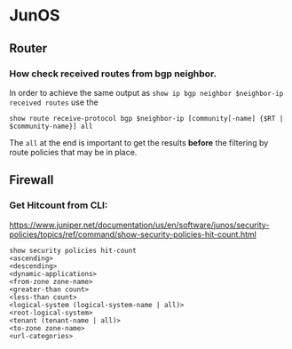 # JunOS

## Router 
### How check received routes from bgp neighbor.

In order to achieve the same output as `show ip bgp neighbor $neighbor-ip received routes` use the

```
show route receive-protocol bgp $neighbor-ip [community[-name] {$RT | $community-name}] all
```

The `all` at the end is important to get the results **before** the filtering by route policies that may be in place.

## Firewall

### Get Hitcount from CLI:

https://www.juniper.net/documentation/us/en/software/junos/security-policies/topics/ref/command/show-security-policies-hit-count.html

```
show security policies hit-count 
<ascending>
<descending>
<dynamic-applications>
<from-zone zone-name>
<greater-than count>
<less-than count>
<logical-system (logical-system-name | all)>
<root-logical-system>
<tenant (tenant-name | all)>
<to-zone zone-name>
<url-categories>
```
